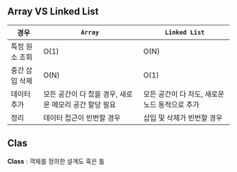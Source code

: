 ## Array VS Linked List
|경우|`Array`|`Linked List`|
|---|-------|-------------|
|특정 원소 조회| O(1) | O(N)|
|중간 삽입 삭제| O(N) | O(1)|
|데이터 추가|모든 공간이 다 찼을 경우, 새로운 메모리 공간 할당 필요 | 모든 공간이 다 차도, 새로운 노드 동적으로 추가|
|정리|데이터 접근이 빈번할 경우|삽입 및 삭제가 빈번할 경우|

## Clas
**Class** : 객체를 정의한 설계도 혹은 틀